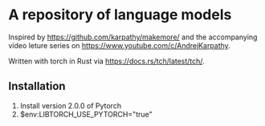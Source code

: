 # A repository of language models

Inspired by https://github.com/karpathy/makemore/ and the accompanying video leture series on https://www.youtube.com/c/AndrejKarpathy.

Written with torch in Rust via https://docs.rs/tch/latest/tch/.

## Installation
1. Install version 2.0.0 of Pytorch
2. $env:LIBTORCH_USE_PYTORCH="true"